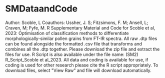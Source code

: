 # SMDataandCode
Author: Scoble, L
Coauthors: Ussher, J. S; Fitzsimons, F. M; Ansell, L; Craven, M; Fyfe, M. R
Supplementary Material and Code for Scoble et al, 2023: Optimisation of classification methods to differentiate morphologically-similar pollen grains from FT-IR spectra.
All raw .dtp files can be found alongside the formatted .csv file that transforms and combines all the .dtp together.
Please download the zip file and extract the files for use.
R Script is also available under the file name: (SM2) R_Script_Scoble et al_2023.
All data and coding is available for use, if coding is used for other research please cite the R script appropriately.
To download files, select "View Raw" and file will download automatically.

